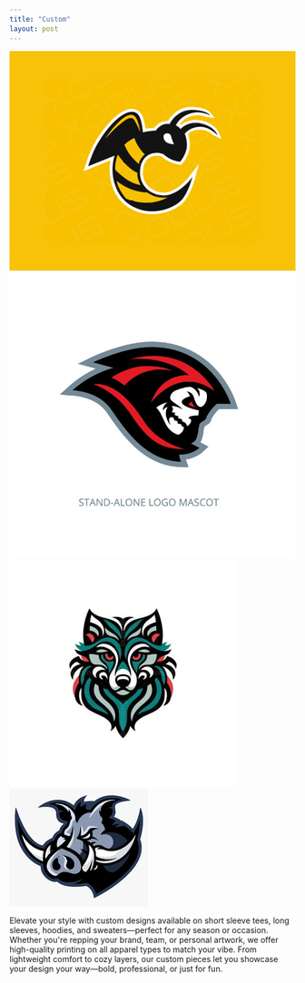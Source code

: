 ```yaml
---
title: "Custom"
layout: post
---
```


![My Logo](images/logo1.png) 
![My Logo](images/logo2.jfif) 
![My Logo](images/logo3.jpg) 
![My Logo](images/logo4.png) 

Elevate your style with custom designs available on short sleeve tees, long sleeves, hoodies, and sweaters—perfect for any season or occasion. Whether you're repping your brand, team, or personal artwork, we offer high-quality printing on all apparel types to match your vibe. From lightweight comfort to cozy layers, our custom pieces let you showcase your design your way—bold, professional, or just for fun.
